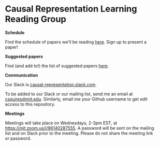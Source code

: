 # Causal Representation Learning Reading Group

**Schedule**

Find the schedule of papers we'll be reading [here](schedule.md). Sign up to present a paper!

**Suggested papers**

Find (and add to!) the list of suggested papers [here](suggested-papers.md).

**Communication**

Our Slack is [causal-representation.slack.com](causal-representation.slack.com).

To be added to our Slack or our mailing list, send me an email at csquires@mit.edu. Similarly, email me your Github username to get edit access to this repository.

**Meetings**

Meetings will take place on Wednesdays, 2-3pm EST, at https://mit.zoom.us/j/96140287555. A password will be sent on the mailing list and on Slack prior to the meeting. Please do not share the meeting link or password.
